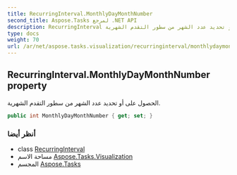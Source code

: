 ```yaml
---
title: RecurringInterval.MonthlyDayMonthNumber
second_title: Aspose.Tasks لمرجع .NET API
description: RecurringInterval ملكية. الحصول على أو تحديد عدد الشهر من سطور التقدم الشهرية.
type: docs
weight: 70
url: /ar/net/aspose.tasks.visualization/recurringinterval/monthlydaymonthnumber/
---
```

## RecurringInterval.MonthlyDayMonthNumber property

الحصول على أو تحديد عدد الشهر من سطور التقدم الشهرية.

```csharp
public int MonthlyDayMonthNumber { get; set; }
```

### أنظر أيضا

* class [RecurringInterval](../)
* مساحة الاسم [Aspose.Tasks.Visualization](../../recurringinterval/)
* المجسم [Aspose.Tasks](../../../)


